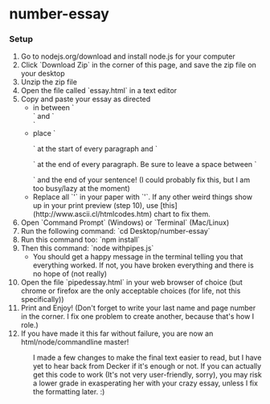 number-essay
============
<h3>Setup</h3>
<ol>
	<li>Go to nodejs.org/download and install node.js for your computer</li>
	<li>Click `Download Zip` in the corner of this page, and save the zip file on your desktop</li>
	<li>Unzip the zip file</li>
	<li>Open the file called `essay.html` in a text editor</li>
	<li>Copy and paste your essay as directed
		<ul>
			<li>in between `<div class="essay">` and `</div>`</li>
			<li>place `<p>` at the start of every paragraph and `</p>` at the end of every paragraph. Be sure to leave a space between `</p>` and the end of your sentence! (I could probably fix this, but I am too busy/lazy at the moment)</li>
			<li>Replace all `'` in your paper with `&#39;`. If any other weird things show up in your print preview (step 10), use [this](http://www.ascii.cl/htmlcodes.htm) chart to fix them.</li>
		</ul>
	</li>
	<li>Open `Command Prompt` (Windows) or `Terminal` (Mac/Linux)</li>
	<li>Run the following command: `cd Desktop/number-essay`</li>
	<li>Run this command too: `npm install`</li>
	<li>Then this command: `node withpipes.js`
		<ul>
			<li>You should get a happy message in the terminal telling you that everything worked. If not, you have broken everything and there is no hope of (not really)</li>
		</ul>
	</li>
	<li>Open the file `pipedessay.html` in your web browser of choice (but chrome or firefox are the only acceptable choices (for life, not this specifically))</li>
	<li>Print and Enjoy! (Don't forget to write your last name and page number in the corner. I fix one problem to create another, because that's how I role.)</li>
	<li>If you have made it this far without failure, you are now an html/node/commandline master!</li>
<ol>

<p>I made a few changes to make the final text easier to read, but I have yet to hear back from Decker if it's enough or not. If you can actually get this code to work (It's not very user-friendly, sorry), you may risk a lower grade in exasperating her with your crazy essay, unless I fix the formatting later. :)</p>
